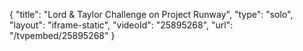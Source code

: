 {
    "title": "Lord & Taylor Challenge on Project Runway",
    "type": "solo",
    "layout": "iframe-static",
    "videoId": "25895268",
    "url": "\/tvpembed\/25895268"
}